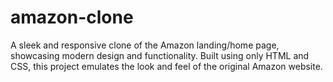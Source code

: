 # amazon-clone
A sleek and responsive clone of the Amazon landing/home page, showcasing modern design and functionality. Built using only HTML and CSS, this project emulates the look and feel of the original Amazon website.  
